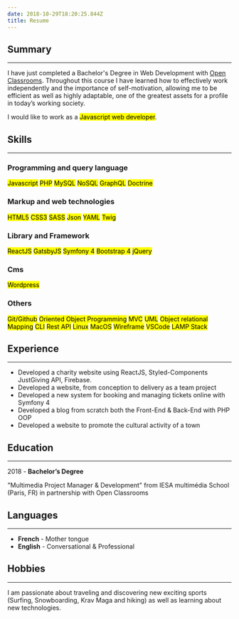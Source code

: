 ```yaml
---
date: 2018-10-29T18:20:25.844Z
title: Resume
---
```


## Summary

---

I have just completed a Bachelor's Degree in Web Development with
<a href="https://openclassrooms.com/en/for-business" target="\_blank" rel="noopener noreferrer">Open Classrooms</a>. Throughout this course I have learned how to effectively work independently and the importance of self-motivation, allowing me to be efficient as well as highly adaptable, one of the greatest assets for a profile in today’s working society.

I would like to work as a <mark>Javascript web developer</mark>.

## Skills

---

### Programming and query language

<mark>Javascript</mark>
<mark>PHP</mark>
<mark>MySQL</mark>
<mark>NoSQL</mark>
<mark>GraphQL</mark>
<mark>Doctrine</mark>

### Markup and web technologies

<mark>HTML5</mark>
<mark>CSS3</mark>
<mark>SASS</mark>
<mark>Json</mark>
<mark>YAML</mark>
<mark>Twig</mark>

### Library and Framework

<mark>ReactJS</mark>
<mark>GatsbyJS</mark>
<mark>Symfony 4</mark>
<mark>Bootstrap 4</mark>
<mark>jQuery</mark>

### Cms

<mark>Wordpress</mark>

### Others

<mark>Git/Github</mark>
<mark>Oriented Object Programming</mark>
<mark>MVC</mark>
<mark>UML</mark>
<mark>Object relational Mapping</mark>
<mark>CLI</mark>
<mark>Rest API</mark>
<mark>Linux</mark>
<mark>MacOS</mark>
<mark>Wireframe</mark>
<mark>VSCode</mark>
<mark>LAMP Stack</mark>

## Experience

---

- Developed a charity website using ReactJS, Styled-Components JustGiving API, Firebase.
- Developed a website, from conception to delivery as a team project
- Developed a new system for booking and managing tickets online with Symfony 4
- Developed a blog from scratch both the Front-End & Back-End with PHP OOP
- Developed a website to promote the cultural activity of a town

## Education

---

2018 - <b>Bachelor’s Degree</b>

"Multimedia Project Manager & Development" from
IESA multimédia School (Paris, FR) in partnership with Open Classrooms

## Languages

---

- <b>French</b> - Mother tongue
- <b>English</b> - Conversational & Professional

## Hobbies

---

I am passionate about traveling and discovering new exciting sports (Surfing, Snowboarding, Krav Maga and hiking) as well as learning about new technologies.
